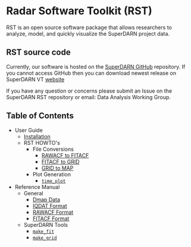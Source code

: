 # Radar Software Toolkit (RST)

RST is an open source software package that allows researchers to analyze, model, and quickly visualize the SuperDARN project data.

## RST source code 

Currently, our software is hosted on the [SuperDARN GitHub](https://github.com/SuperDARN/rst) repository. 
If you cannot access GitHub then you can download newest release on SuperDARN VT  [website](http://vt.superdarn.org/tiki-index.php?page=software)

If you have any question or concerns please submit an Issue on the SuperDARN RST repository or email: Data Analysis Working Group. 

## Table of Contents 
  - User Guide
	* [Installation](user_guide/install.md)
	* RST HOWTO's 
		* File Conversions
			* [RAWACF to FITACF](user_guide/make_fit.md)
			* [FITACF to GRID](user_guide/make_grid.md)
			* [GRID to MAP](user_guide/map_grid.md)
		* Plot Generation
			* [`time_plot`](user_guide/time_plot.md)
  - Reference Manual
      * General
        * [Dmap Data](references/general/dmap_data.md)
        * [IQDAT Format](references/general/iqdat.md)
        * [RAWACF Format](references/general/rawacf.md)
        * [FITACF Format](references/general/fitacf.md)
      * SuperDARN Tools
        * [```make_fit```](references/superdarn/tools/make_fit.md)
        * [```make_grid```](references/superdarn/tools/make_grid.md)


